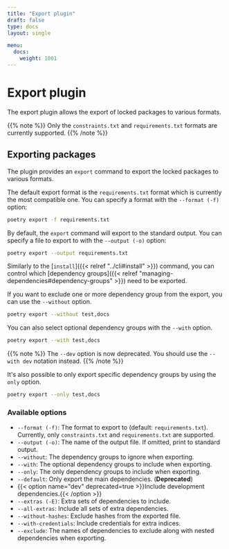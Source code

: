 ```yaml
---
title: "Export plugin"
draft: false
type: docs
layout: single

menu:
  docs:
    weight: 1001
---
```


# Export plugin

The export plugin allows the export of locked packages to various formats.

{{% note %}}
Only the `constraints.txt` and `requirements.txt` formats are currently supported.
{{% /note %}}

## Exporting packages

The plugin provides an `export` command to export the locked packages to
various formats.

The default export format is the `requirements.txt` format which is currently
the most compatible one. You can specify a format with the `--format (-f)` option:

```bash
poetry export -f requirements.txt
```

By default, the `export` command will export to the standard output.
You can specify a file to export to with the `--output (-o)` option:

```bash
poetry export --output requirements.txt
```

Similarly to the [`install`]({{< relref "../cli#install" >}}) command, you can control
which [dependency groups]({{< relref "managing-dependencies#dependency-groups" >}})
need to be exported.

If you want to exclude one or more dependency group from the export, you can use
the `--without` option.

```bash
poetry export --without test,docs
```

You can also select optional dependency groups with the `--with` option.

```bash
poetry export --with test,docs
```

{{% note %}}
The `--dev` option is now deprecated. You should use the `--with dev` notation instead.
{{% /note %}}

It's also possible to only export specific dependency groups by using the `only` option.

```bash
poetry export --only test,docs
```

### Available options

* `--format (-f)`: The format to export to (default: `requirements.txt`). Currently, only `constraints.txt` and `requirements.txt` are supported.
* `--output (-o)`: The name of the output file.  If omitted, print to standard output.
* `--without`: The dependency groups to ignore when exporting.
* `--with`: The optional dependency groups to include when exporting.
* `--only`: The only dependency groups to include when exporting.
* `--default`: Only export the main dependencies. (**Deprecated**)
* {{< option name="dev" deprecated=true >}}Include development dependencies.{{< /option >}}
* `--extras (-E)`: Extra sets of dependencies to include.
* `--all-extras`: Include all sets of extra dependencies.
* `--without-hashes`: Exclude hashes from the exported file.
* `--with-credentials`: Include credentials for extra indices.
* `--exclude`: The names of dependencies to exclude along with nested dependencies when exporting.
